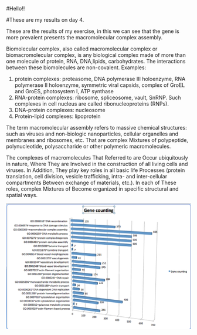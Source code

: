 #Hello!!

#These are my results on day 4.

These are the results of my exercise, in this we can see that the gene is more prevalent presents the macromolecular complex assembly.

Biomolecular complex, also called macromolecular complex or biomacromolecular complex, is any biological complex made of more than one molecule of protein, RNA, DNA,lipids, carbohydrates. The interactions between these biomolecules are non-covalent.  Examples:

1) protein complexes: proteasome, DNA polymerase III holoenzyme, RNA polymerase II holoenzyme, symmetric viral capsids, complex of GroEL and GroES, photosystem I, ATP synthase
2) RNA-protein complexes: ribosome, spliceosome, vault, SnRNP. Such complexes in cell nucleus are called ribonucleoproteins (RNPs).
3) DNA-protein complexes: nucleosome
4) Protein-lipid complexes: lipoprotein

The term macromolecular assembly refers to massive chemical structures: such as viruses and non-biologic nanoparticles, cellular organelles and membranes and ribosomes, etc. That are complex Mixtures of polypeptide, polynucleotide, polysaccharide or other polymeric macromolecules.

The complexes of macromolecules That Referred to  are Occur ubiquitously in nature, Where They are Involved in the construction of all living cells and viruses. In Addition, They play key roles in all basic life Processes (protein translation, cell division, vesicle trafficking, intra- and inter-cellular compartments Between exchange of materials, etc.). In each of These roles, complex Mixtures of Become organized in specific structural and spatial ways.

![image](gene_counting.png)


